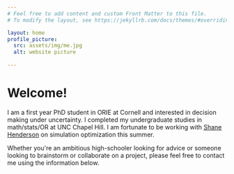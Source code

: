 ```yaml
---
# Feel free to add content and custom Front Matter to this file.
# To modify the layout, see https://jekyllrb.com/docs/themes/#overriding-theme-defaults

layout: home
profile_picture:
  src: assets/img/me.jpg
  alt: website picture
  
---
```


# Welcome!

I am a first year PhD student in ORIE at Cornell and interested in decision making under uncertainty. I completed my undergraduate studies in math/stats/OR at UNC Chapel Hill. I am fortunate to be working with [Shane Henderson](https://people.orie.cornell.edu/shane/) on simulation optimization this summer.

Whether you're an ambitious high-schooler looking for advice or someone looking to brainstorm or collaborate on a project, please feel free to contact me using the information below.
